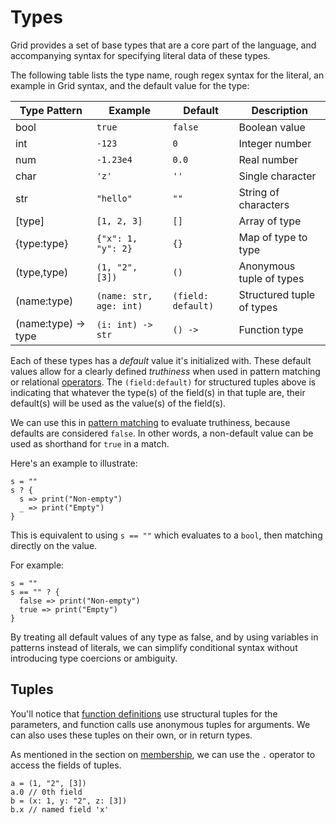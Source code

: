 # Types

Grid provides a set of base types that are a core part of the language, and accompanying syntax for specifying literal data of these types.

The following table lists the type name, rough regex syntax for the literal, an example in Grid syntax, and the default value for the type:

| Type Pattern | Example | Default | Description |
|--------------|---------|---------|-------------|
| bool | `true` | `false` | Boolean value |
| int | `-123` | `0` | Integer number |
| num | `-1.23e4` | `0.0` | Real number |
| char | `'z'` | `''` | Single character |
| str | `"hello"` | `""` | String of characters |
| [type] | `[1, 2, 3]` | `[]` | Array of type |
| {type:type} | `{"x": 1, "y": 2}` | `{}` | Map of type to type |
| (type,type) | `(1, "2", [3])` | `()` | Anonymous tuple of types |
| (name:type) | `(name: str, age: int)` | `(field: default)` | Structured tuple of types |
| (name:type) -> type | `(i: int) -> str` | `() ->` | Function type |

Each of these types has a *default* value it's initialized with. These default values allow for a clearly defined *truthiness* when used in pattern matching or relational [operators](operators.md). The `(field:default)` for structured tuples above is indicating that whatever the type(s) of the field(s) in that tuple are, their default(s) will be used as the value(s) of the field(s).

We can use this in [pattern matching](flow-control.md) to evaluate truthiness, because defaults are considered `false`. In other words, a non-default value can be used as shorthand for `true` in a match.

Here's an example to illustrate:

```
s = ""
s ? {
  s => print("Non-empty")
  _ => print("Empty")
}
```

This is equivalent to using `s == ""` which evaluates to a `bool`, then matching directly on the value.

For example:

```
s = ""
s == "" ? {
  false => print("Non-empty")
  true => print("Empty")
}
```

By treating all default values of any type as false, and by using variables in patterns instead of literals, we can simplify conditional syntax without introducing type coercions or ambiguity.

## Tuples

You'll notice that [function definitions](functions.md) use structural tuples for the parameters, and function calls use anonymous tuples for arguments. We can also uses these tuples on their own, or in return types.

As mentioned in the section on [membership](membership.md), we can use the `.` operator to access the fields of tuples.

```
a = (1, "2", [3])
a.0 // 0th field
b = (x: 1, y: "2", z: [3])
b.x // named field 'x'
```
